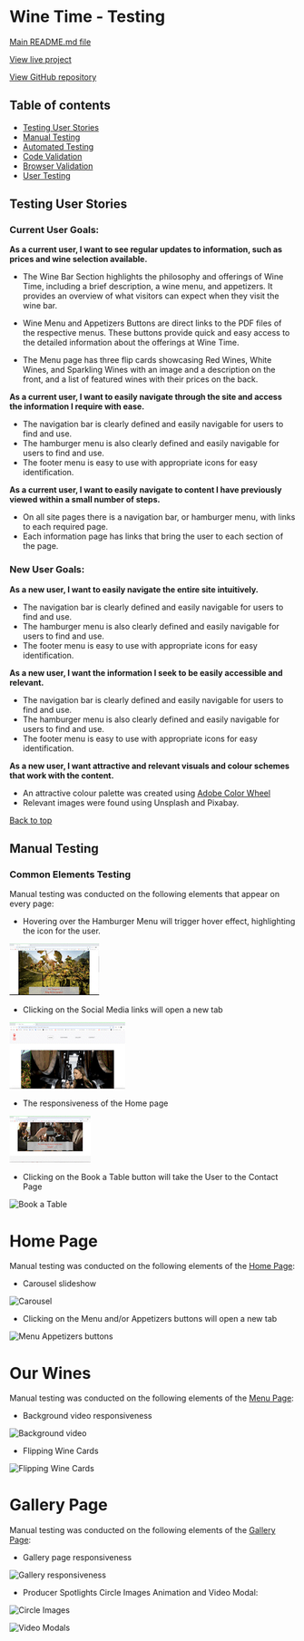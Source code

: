 # Wine Time - Testing
[Main README.md file](https://github.com/irebernardidev/Wine-Time-MP1/blob/main/README.md)

[View live project](https://irebernardidev.github.io/Wine-Time-MP1/)

[View GitHub repository](#)

## Table of contents
- [Testing User Stories](#testing-user-stories)
- [Manual Testing](#manual-testing)
- [Automated Testing](#automated-testing)
- [Code Validation](#code-validation)
- [Browser Validation](#browser-validation)
- [User Testing](#user-testing)

## Testing User Stories
### Current User Goals:
**As a current user, I want to see regular updates to information, such as prices and wine selection available.**
- The Wine Bar Section highlights the philosophy and offerings of Wine Time, including a brief description, a wine menu, and appetizers. It provides an overview of what visitors can expect when they visit the wine bar.

- Wine Menu and Appetizers Buttons are direct links to the PDF files of the respective menus. These buttons provide quick and easy access to the detailed information about the offerings at Wine Time.

- The Menu page has three flip cards showcasing Red Wines, White Wines, and Sparkling Wines with an image and a description on the front, and a list of featured wines with their prices on the back.

**As a current user, I want to easily navigate through the site and access the information I require with ease.**
- The navigation bar is clearly defined and easily navigable for users to find and use.
- The hamburger menu is also clearly defined and easily navigable for users to find and use.
- The footer menu is easy to use with appropriate icons for easy identification.

**As a current user, I want to easily navigate to content I have previously viewed within a small number of steps.**
- On all site pages there is a navigation bar, or hamburger menu, with links to each required page.
- Each information page has links that bring the user to each section of the page.

### New User Goals:
**As a new user, I want to easily navigate the entire site intuitively.**
- The navigation bar is clearly defined and easily navigable for users to find and use.
- The hamburger menu is also clearly defined and easily navigable for users to find and use.
- The footer menu is easy to use with appropriate icons for easy identification.

**As a new user, I want the information I seek to be easily accessible and relevant.**
- The navigation bar is clearly defined and easily navigable for users to find and use.
- The hamburger menu is also clearly defined and easily navigable for users to find and use.
- The footer menu is easy to use with appropriate icons for easy identification.

**As a new user, I want attractive and relevant visuals and colour schemes that work with the content.**
- An attractive colour palette was created using [Adobe Color Wheel](https://color.adobe.com/create/color-wheel)
- Relevant images were found using Unsplash and Pixabay.


[Back to top](#)

## Manual Testing
### Common Elements Testing
Manual testing was conducted on the following elements that appear on every page:

- Hovering over the Hamburger Menu will trigger hover effect, highlighting the icon for the user.

![Navbar hover effect](assets/videos/Navbar-hover-effect.gif)

- Clicking on the Social Media links will open a new tab

![Social media links](assets/videos/Socialmedia-links.gif)

- The responsiveness of the Home page

![Responsiveness](assets/videos/Home-responsiveness.gif)

- Clicking on the Book a Table button will take the User to the Contact Page

![Book a Table](assets/videos/Book-a-table-button.gif)

# Home Page

Manual testing was conducted on the following elements of the [Home Page](index.html):

- Carousel slideshow

![Carousel](assets/videos/Carousel.gif)

- Clicking on the Menu and/or Appetizers buttons will open a new tab

![Menu Appetizers buttons](assets/videos/Menu-Appetizers.gif)

# Our Wines

Manual testing was conducted on the following elements of the [Menu Page](menu.html):

- Background video responsiveness

![Background video](assets/videos/background-videoclip.gif)

- Flipping Wine Cards

![Flipping Wine Cards](assets/videos/flipping-cards.gif)

# Gallery Page

Manual testing was conducted on the following elements of the [Gallery Page](gallery.html):

- Gallery page responsiveness

![Gallery responsiveness](assets/videos/Gallery-responsiveness.gif)

- Producer Spotlights Circle Images Animation and Video Modal:

![Circle Images](assets/videos/Circle-images.gif)

![Video Modals](assets/videos/Video-modals.gif)